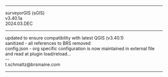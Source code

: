 <hr>
surveyorGIS (sGIS)<br>
v3.40.1a <br>
2024.03.DEC
<hr>
updated to ensure compatibility with latest QGIS (v3.40.1)<br>
sanitized - all references to BRS removed<br>
config.json - org specific configuration is now maintained in external file and read at plugin load/reload...<br>
--<br>
t.schmaltz@brsmaine.com
<hr>

